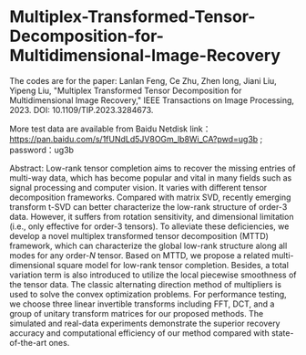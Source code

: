 # Multiplex-Transformed-Tensor-Decomposition-for-Multidimensional-Image-Recovery
The codes are for the paper:  Lanlan Feng, Ce Zhu, Zhen long, Jiani Liu, Yipeng Liu, "Multiplex Transformed Tensor Decomposition for Multidimensional Image Recovery," IEEE Transactions on Image Processing, 2023. DOI: 10.1109/TIP.2023.3284673.

More test data are available from Baidu Netdisk link：https://pan.baidu.com/s/1fUNdLd5JV8OGm_lb8Wi_CA?pwd=ug3b ; password：ug3b 


Abstract: Low-rank tensor completion aims to recover the missing entries of multi-way data, which has become popular and vital in many fields such as signal processing and computer vision. It varies with different tensor decomposition frameworks. Compared with matrix SVD, recently emerging transform t-SVD can better characterize the low-rank structure of order-3 data. However, it suffers from rotation sensitivity, and dimensional limitation (i.e., only effective for order-3 tensors). To alleviate these deficiencies, we develop a novel multiplex transformed tensor decomposition (MTTD) framework, which can characterize the global low-rank structure along all modes for any order-$N$ tensor. Based on MTTD, we propose a related multi-dimensional square model for low-rank tensor completion. Besides, a total variation term is also introduced to utilize the local piecewise smoothness of the tensor data. The classic alternating direction method of multipliers is used to solve the convex optimization problems. For performance testing, we choose three linear invertible transforms including FFT, DCT, and a group of unitary transform matrices for our proposed methods. 
The simulated and real-data experiments demonstrate the superior recovery accuracy and computational efficiency of our method compared with state-of-the-art ones.
